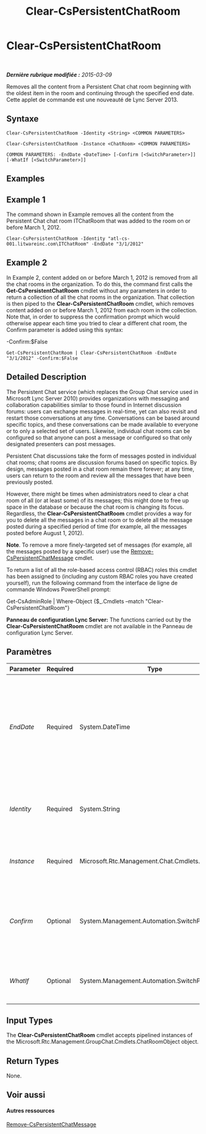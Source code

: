 ﻿---
title: Clear-CsPersistentChatRoom
TOCTitle: Clear-CsPersistentChatRoom
ms:assetid: 6b7801d8-d924-4e97-9b17-ceb6a263a7a7
ms:mtpsurl: https://technet.microsoft.com/fr-fr/library/JJ204976(v=OCS.15)
ms:contentKeyID: 49297527
ms.date: 05/20/2016
mtps_version: v=OCS.15
ms.translationtype: HT
---

# Clear-CsPersistentChatRoom

 

_**Dernière rubrique modifiée :** 2015-03-09_

Removes all the content from a Persistent Chat chat room beginning with the oldest item in the room and continuing through the specified end date. Cette applet de commande est une nouveauté de Lync Server 2013.

## Syntaxe

    Clear-CsPersistentChatRoom -Identity <String> <COMMON PARAMETERS>

    Clear-CsPersistentChatRoom -Instance <ChatRoom> <COMMON PARAMETERS>

    COMMON PARAMETERS: -EndDate <DateTime> [-Confirm [<SwitchParameter>]] [-WhatIf [<SwitchParameter>]]

## Examples

## Example 1

The command shown in Example removes all the content from the Persistent Chat chat room ITChatRoom that was added to the room on or before March 1, 2012.

    Clear-CsPersistentChatRoom -Identity "atl-cs-001.litwareinc.com\ITChatRoom" -EndDate "3/1/2012"

## Example 2

In Example 2, content added on or before March 1, 2012 is removed from all the chat rooms in the organization. To do this, the command first calls the **Get-CsPersistentChatRoom** cmdlet without any parameters in order to return a collection of all the chat rooms in the organization. That collection is then piped to the **Clear-CsPersistentChatRoom** cmdlet, which removes content added on or before March 1, 2012 from each room in the collection. Note that, in order to suppress the confirmation prompt which would otherwise appear each time you tried to clear a different chat room, the Confirm parameter is added using this syntax:

\-Confirm:$False

    Get-CsPersistentChatRoom | Clear-CsPersistentChatRoom -EndDate "3/1/2012" -Confirm:$False

## Detailed Description

The Persistent Chat service (which replaces the Group Chat service used in Microsoft Lync Server 2010) provides organizations with messaging and collaboration capabilities similar to those found in Internet discussion forums: users can exchange messages in real-time, yet can also revisit and restart those conversations at any time. Conversations can be based around specific topics, and these conversations can be made available to everyone or to only a selected set of users. Likewise, individual chat rooms can be configured so that anyone can post a message or configured so that only designated presenters can post messages.

Persistent Chat discussions take the form of messages posted in individual chat rooms; chat rooms are discussion forums based on specific topics. By design, messages posted in a chat room remain there forever; at any time, users can return to the room and review all the messages that have been previously posted.

However, there might be times when administrators need to clear a chat room of all (or at least some) of its messages; this might done to free up space in the database or because the chat room is changing its focus. Regardless, the **Clear-CsPersistentChatRoom** cmdlet provides a way for you to delete all the messages in a chat room or to delete all the message posted during a specified period of time (for example, all the messages posted before August 1, 2012).

**Note**. To remove a more finely-targeted set of messages (for example, all the messages posted by a specific user) use the [Remove-CsPersistentChatMessage](remove-cspersistentchatmessage.md) cmdlet.

To return a list of all the role-based access control (RBAC) roles this cmdlet has been assigned to (including any custom RBAC roles you have created yourself), run the following command from the interface de ligne de commande Windows PowerShell prompt:

Get-CsAdminRole | Where-Object {$\_.Cmdlets –match "Clear-CsPersistentChatRoom"}

**Panneau de configuration Lync Server:** The functions carried out by the **Clear-CsPersistentChatRoom** cmdlet are not available in the Panneau de configuration Lync Server.

## Paramètres


<table>
<colgroup>
<col style="width: 25%" />
<col style="width: 25%" />
<col style="width: 25%" />
<col style="width: 25%" />
</colgroup>
<thead>
<tr class="header">
<th>Parameter</th>
<th>Required</th>
<th>Type</th>
<th>Description</th>
</tr>
</thead>
<tbody>
<tr class="odd">
<td><p><em>EndDate</em></p></td>
<td><p>Required</p></td>
<td><p>System.DateTime</p></td>
<td><p>Indicates the last date for which content should be removed. For example, if you specify an EndDate of 3/1/2012 (March 1, 2012 in US English) then all the Persistent Chat content added to the room on or before 3/1/2012 will be deleted.</p>
<p>You must specify an EndDate when running the <strong>Clear-CsPersistentChatRoom</strong> cmdlet.</p></td>
</tr>
<tr class="even">
<td><p><em>Identity</em></p></td>
<td><p>Required</p></td>
<td><p>System.String</p></td>
<td><p>Identity of the chat room whose content is to be removed. For example:</p>
<p>-Identity &quot;atl-cs-001.litwareinc.com\ITChatRoom&quot;</p></td>
</tr>
<tr class="odd">
<td><p><em>Instance</em></p></td>
<td><p>Required</p></td>
<td><p>Microsoft.Rtc.Management.Chat.Cmdlets.ChatRoom</p></td>
<td><p>Allows you to pass a reference to an object to the cmdlet rather than set individual parameter values.</p></td>
</tr>
<tr class="even">
<td><p><em>Confirm</em></p></td>
<td><p>Optional</p></td>
<td><p>System.Management.Automation.SwitchParameter</p></td>
<td><p>Prompts you for confirmation before executing the command. If you set the value of this parameter to False then you will not get a confirmation prompt when you run the cmdlet:</p>
<p>-Confirm:$False</p></td>
</tr>
<tr class="odd">
<td><p><em>WhatIf</em></p></td>
<td><p>Optional</p></td>
<td><p>System.Management.Automation.SwitchParameter</p></td>
<td><p>Describes what would happen if you executed the command without actually executing the command.</p></td>
</tr>
</tbody>
</table>


## Input Types

The **Clear-CsPersistentChatRoom** cmdlet accepts pipelined instances of the Microsoft.Rtc.Management.GroupChat.Cmdlets.ChatRoomObject object.

## Return Types

None.

## Voir aussi

#### Autres ressources

[Remove-CsPersistentChatMessage](remove-cspersistentchatmessage.md)

